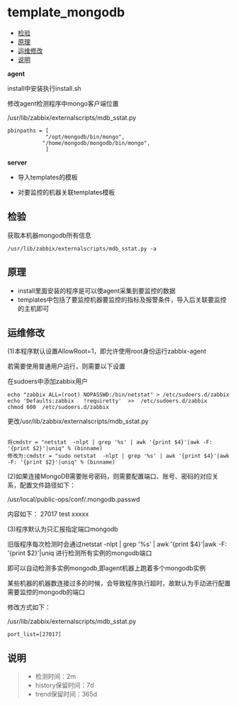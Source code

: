 # template_mongodb

* [检验](#检验)
* [原理](#原理)
* [运维修改](#运维修改)
* [说明](#说明)

**agent**

install中安装执行install.sh

修改agent检测程序中mongo客户端位置

/usr/lib/zabbix/externalscripts/mdb_sstat.py
```
pbinpaths = [
            "/opt/mongodb/bin/mongo",
           "/home/mongodb/mongodb/bin/mongo",
            ]

```

**server**

* 导入templates的模板

* 对要监控的机器关联templates模板

## 检验

获取本机器mongodb所有信息
```
/usr/lib/zabbix/externalscripts/mdb_sstat.py -a
```

## 原理

* install里面安装的程序是可以使agent采集到要监控的数据
* templates中包括了要监控机器要监控的指标及报警条件，导入后关联要监控的主机即可

## 运维修改

(1)本程序默认设置AllowRoot=1，即允许使用root身份运行zabbix-agent

若需要使用普通用户运行，则需要以下设置

在sudoers中添加zabbix用户
```
echo "zabbix ALL=(root) NOPASSWD:/bin/netstat" > /etc/sudoers.d/zabbix
echo 'Defaults:zabbix   !requiretty'  >>  /etc/sudoers.d/zabbix
chmod 600  /etc/sudoers.d/zabbix
```
更改/usr/lib/zabbix/externalscripts/mdb_sstat.py
```

将cmdstr = "netstat  -nlpt | grep '%s' | awk '{print $4}'|awk -F: '{print $2}'|uniq" % (binname)
修改为:cmdstr = "sudo netstat  -nlpt | grep '%s' | awk '{print $4}'|awk -F: '{print $2}'|uniq" % (binname)
```

(2)如果连接MongoDB需要账号密码，则需要配置端口、账号、密码的对应关系，配置文件路径如下：

/usr/local/public-ops/conf/.mongodb.passwd

内容如下：
27017 test xxxxx

(3)程序默认为只汇报指定端口mongodb

旧版程序每次检测时会通过netstat  -nlpt | grep '%s' | awk '{print $4}'|awk -F: '{print $2}'|uniq 进行检测所有实例的mongodb端口

即可以自动检测多实例mongodb,即agent机器上跑着多个mongodb实例

某些机器的机器数连接过多的时候，会导致程序执行超时，故默认为手动进行配置需要监控的mongodb的端口

修改方式如下：

/usr/lib/zabbix/externalscripts/mdb_sstat.py

```
port_list=[27017]
```

## 说明

> * 检测时间：2m
> * history保留时间：7d
> * trend保留时间：365d

